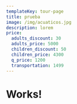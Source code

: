 ```yaml
---
templateKey: tour-page
title: prueba
image: /img/acuaticos.jpg
description: lorem
price:
  adults_discount: 30
  adults_price: 5000
  children_discount: 50
  children_price: 4300
  q_price: 1200
  transportation: 1499
---
```

<h1>Works!</h1>
